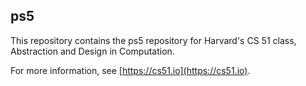 
## ps5



This repository contains the ps5 repository for Harvard's
CS 51 class, Abstraction and Design in Computation.

For more information, see [https://cs51.io](https://cs51.io). 
